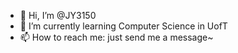 - 👋 Hi, I’m @JY3150
- 🌱 I’m currently learning Computer Science in UofT
- 📫 How to reach me: just send me a message~


<!---
JY3150/JY3150 is a ✨ special ✨ repository because its `README.md` (this file) appears on your GitHub profile.
You can click the Preview link to take a look at your changes.
--->
